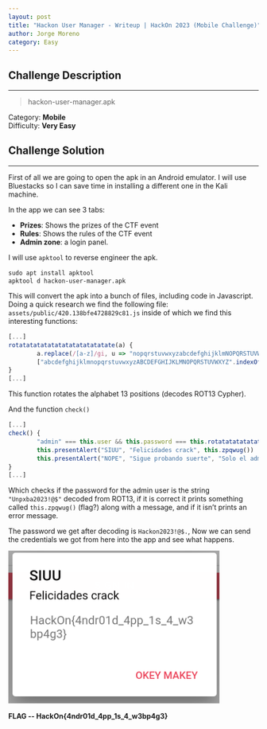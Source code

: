 ```yaml
---
layout: post
title: "Hackon User Manager - Writeup | HackOn 2023 (Mobile Challenge)"
author: Jorge Moreno
category: Easy
---
```


## Challenge Description

---

> hackon-user-manager.apk
> 

Category: **Mobile**  
Difficulty: **Very Easy**

## Challenge Solution

---

First of all we are going to open the apk in an Android emulator. I will use Bluestacks so I can save time in installing a different one in the Kali machine.

In the app we can see 3 tabs: 

- **Prizes**: Shows the prizes of the CTF event
- **Rules**: Shows the rules of the CTF event
- **Admin zone**: a login panel.

I will use ``apktool`` to reverse engineer the apk.

```console
sudo apt install apktool
apktool d hackon-user-manager.apk
```

This will convert the apk into a bunch of files, including code in Javascript. Doing a quick research we find the following file: ``assets/public/420.138bfe4728829c81.js`` inside of which we find this interesting functions:

```jsx
[...]
rotatatatatatatatatatatatatate(a) {
		a.replace(/[a-z]/gi, u => "nopqrstuvwxyzabcdefghijklmNOPQRSTUVWXYZABCDEFGHIJKLM" \
		["abcdefghijklmnopqrstuvwxyzABCDEFGHIJKLMNOPQRSTUVWXYZ".indexOf(u)])
}
[...]
```

This function rotates the alphabet 13 positions (decodes ROT13 Cypher).

And the function ``check()``

```jsx
[...]
check() {
        "admin" === this.user && this.password === this.rotatatatatatatatatatatatatate("Unpxba2023!@$") ? \ 
		this.presentAlert("SIUU", "Felicidades crack", this.zpqwug()) : \
		this.presentAlert("NOPE", "Sigue probando suerte", "Solo el admin puede acceder a esta funcionalidad")
}
[...]
```

Which checks if the password for the admin user is the string ``"Unpxba2023!@$"`` decoded from ROT13, if it is correct it prints something called ``this.zpqwug()`` (flag?) along with a message, and if it isn’t prints an error message. 

The password we get after decoding is ``Hackon2023!@$.``, Now we can send the credentials we got from here into the app and see what happens.

![Untitled](images/Hackon-user-manager/Untitled.png)


**FLAG -- HackOn{4ndr01d_4pp_1s_4_w3bp4g3}**